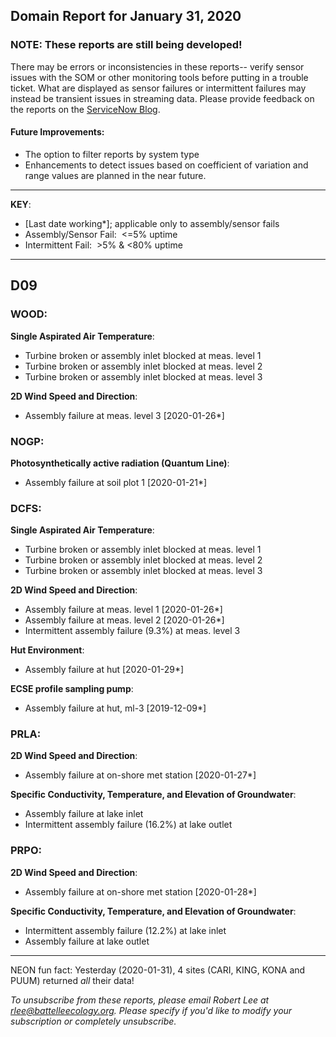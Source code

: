 ## Domain Report for January 31, 2020


### NOTE: These reports are still being developed!
There may be errors or inconsistencies in these reports-- verify sensor issues with the SOM or other monitoring tools before putting in a trouble ticket. What are displayed as sensor failures or intermittent failures may instead be transient issues in streaming data.
Please provide feedback on the reports on the [ServiceNow Blog](https://neon.service-now.com/community?id=community_blog&sys_id=9b4fbe8adbed734017ecf9041d9619be).

#### Future Improvements: 
 - The option to filter reports by system type 
 - Enhancements to detect issues based on coefficient of variation and range values are planned in the near future.

***

**KEY**:

 - [Last date working*]; applicable only to assembly/sensor fails
 - Assembly/Sensor Fail:&nbsp;&nbsp;<=5% uptime
 - Intermittent Fail:&nbsp;&nbsp;>5% & <80% uptime

***
## D09

### WOOD:

**Single Aspirated Air Temperature**:
 - Turbine broken or assembly inlet blocked at meas. level 1
 - Turbine broken or assembly inlet blocked at meas. level 2
 - Turbine broken or assembly inlet blocked at meas. level 3

**2D Wind Speed and Direction**:
 - Assembly failure at meas. level 3 [2020-01-26*]

### NOGP:

**Photosynthetically active radiation (Quantum Line)**:
 - Assembly failure at soil plot 1 [2020-01-21*]

### DCFS:

**Single Aspirated Air Temperature**:
 - Turbine broken or assembly inlet blocked at meas. level 1
 - Turbine broken or assembly inlet blocked at meas. level 2
 - Turbine broken or assembly inlet blocked at meas. level 3

**2D Wind Speed and Direction**:
 - Assembly failure at meas. level 1 [2020-01-26*]
 - Assembly failure at meas. level 2 [2020-01-26*]
 - Intermittent assembly failure (9.3%) at meas. level 3

**Hut Environment**:
 - Assembly failure at hut [2020-01-29*]

**ECSE profile sampling pump**:
 - Assembly failure at hut, ml-3 [2019-12-09*]

### PRLA:

**2D Wind Speed and Direction**:
 - Assembly failure at on-shore met station [2020-01-27*]

**Specific Conductivity, Temperature, and Elevation of Groundwater**:
 - Assembly failure at lake inlet
 - Intermittent assembly failure (16.2%) at lake outlet

### PRPO:

**2D Wind Speed and Direction**:
 - Assembly failure at on-shore met station [2020-01-28*]

**Specific Conductivity, Temperature, and Elevation of Groundwater**:
 - Intermittent assembly failure (12.2%) at lake inlet
 - Assembly failure at lake outlet

***
NEON fun fact: Yesterday (2020-01-31), 4 sites (CARI, KING, KONA and PUUM) returned _all_ their data!

_To unsubscribe from these reports, please email Robert Lee at rlee@battelleecology.org. Please specify if you'd like to modify your subscription or completely unsubscribe._
